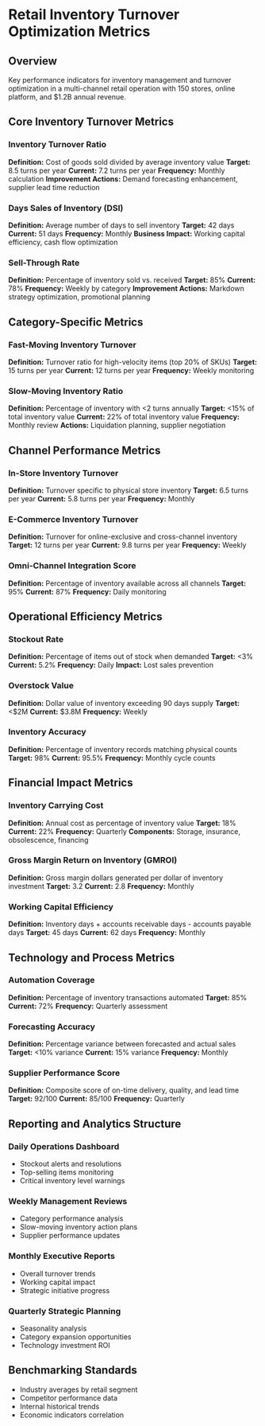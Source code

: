 # Retail Inventory Turnover Optimization Metrics

## Overview
Key performance indicators for inventory management and turnover optimization in a multi-channel retail operation with 150 stores, online platform, and $1.2B annual revenue.

## Core Inventory Turnover Metrics

### Inventory Turnover Ratio
**Definition:** Cost of goods sold divided by average inventory value
**Target:** 8.5 turns per year
**Current:** 7.2 turns per year
**Frequency:** Monthly calculation
**Improvement Actions:** Demand forecasting enhancement, supplier lead time reduction

### Days Sales of Inventory (DSI)
**Definition:** Average number of days to sell inventory
**Target:** 42 days
**Current:** 51 days
**Frequency:** Monthly
**Business Impact:** Working capital efficiency, cash flow optimization

### Sell-Through Rate
**Definition:** Percentage of inventory sold vs. received
**Target:** 85%
**Current:** 78%
**Frequency:** Weekly by category
**Improvement Actions:** Markdown strategy optimization, promotional planning

## Category-Specific Metrics

### Fast-Moving Inventory Turnover
**Definition:** Turnover ratio for high-velocity items (top 20% of SKUs)
**Target:** 15 turns per year
**Current:** 12 turns per year
**Frequency:** Weekly monitoring

### Slow-Moving Inventory Ratio
**Definition:** Percentage of inventory with <2 turns annually
**Target:** <15% of total inventory value
**Current:** 22% of total inventory value
**Frequency:** Monthly review
**Actions:** Liquidation planning, supplier negotiation

## Channel Performance Metrics

### In-Store Inventory Turnover
**Definition:** Turnover specific to physical store inventory
**Target:** 6.5 turns per year
**Current:** 5.8 turns per year
**Frequency:** Monthly

### E-Commerce Inventory Turnover
**Definition:** Turnover for online-exclusive and cross-channel inventory
**Target:** 12 turns per year
**Current:** 9.8 turns per year
**Frequency:** Weekly

### Omni-Channel Integration Score
**Definition:** Percentage of inventory available across all channels
**Target:** 95%
**Current:** 87%
**Frequency:** Daily monitoring

## Operational Efficiency Metrics

### Stockout Rate
**Definition:** Percentage of items out of stock when demanded
**Target:** <3%
**Current:** 5.2%
**Frequency:** Daily
**Impact:** Lost sales prevention

### Overstock Value
**Definition:** Dollar value of inventory exceeding 90 days supply
**Target:** <$2M
**Current:** $3.8M
**Frequency:** Weekly

### Inventory Accuracy
**Definition:** Percentage of inventory records matching physical counts
**Target:** 98%
**Current:** 95.5%
**Frequency:** Monthly cycle counts

## Financial Impact Metrics

### Inventory Carrying Cost
**Definition:** Annual cost as percentage of inventory value
**Target:** 18%
**Current:** 22%
**Frequency:** Quarterly
**Components:** Storage, insurance, obsolescence, financing

### Gross Margin Return on Inventory (GMROI)
**Definition:** Gross margin dollars generated per dollar of inventory investment
**Target:** 3.2
**Current:** 2.8
**Frequency:** Monthly

### Working Capital Efficiency
**Definition:** Inventory days + accounts receivable days - accounts payable days
**Target:** 45 days
**Current:** 62 days
**Frequency:** Monthly

## Technology and Process Metrics

### Automation Coverage
**Definition:** Percentage of inventory transactions automated
**Target:** 85%
**Current:** 72%
**Frequency:** Quarterly assessment

### Forecasting Accuracy
**Definition:** Percentage variance between forecasted and actual sales
**Target:** <10% variance
**Current:** 15% variance
**Frequency:** Monthly

### Supplier Performance Score
**Definition:** Composite score of on-time delivery, quality, and lead time
**Target:** 92/100
**Current:** 85/100
**Frequency:** Quarterly

## Reporting and Analytics Structure

### Daily Operations Dashboard
- Stockout alerts and resolutions
- Top-selling items monitoring
- Critical inventory level warnings

### Weekly Management Reviews
- Category performance analysis
- Slow-moving inventory action plans
- Supplier performance updates

### Monthly Executive Reports
- Overall turnover trends
- Working capital impact
- Strategic initiative progress

### Quarterly Strategic Planning
- Seasonality analysis
- Category expansion opportunities
- Technology investment ROI

## Benchmarking Standards
- Industry averages by retail segment
- Competitor performance data
- Internal historical trends
- Economic indicators correlation
